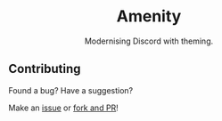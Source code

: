 <div align="center">

# Amenity
Modernising Discord with theming.

</div>

## Contributing
Found a bug? Have a suggestion?

Make an [issue](https://github.com/nuleftus/amenity/issues) or [fork and PR](https://github.com/nuleftus/amenity/pulls)!
